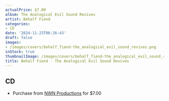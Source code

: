 ```yaml
---
actualPrice: $7.00
album: The Analogical Evil Sound Revives
artist: Behalf Fiend
categories:
- CD
date: '2024-11-23T06:26:43'
draft: false
images:
- /images/covers/behalf_fiend-the_analogical_evil_sound_revives.png
inStock: true
thumbnailImage: /images/covers/behalf_fiend-the_analogical_evil_sound_revives-thumb.png
title: Behalf Fiend - The Analogical Evil Sound Revives
---
```


## CD
* Purchase from [NWN Productions](http://shop.nwnprod.com/index.php?route=product/product&path=93&product_id=45615&sort=pd.name&order=ASC) for $7.00
